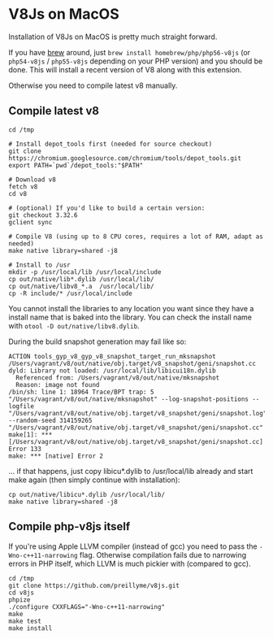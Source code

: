 V8Js on MacOS
=============

Installation of V8Js on MacOS is pretty much straight forward.

If you have [brew](https://brew.sh) around, just `brew install homebrew/php/php56-v8js` (or `php54-v8js` / `php55-v8js` depending on your PHP
version) and you should be done. This will install a recent version
of V8 along with this extension.

Otherwise you need to compile latest v8 manually.

Compile latest v8
-----------------

```
cd /tmp

# Install depot_tools first (needed for source checkout)
git clone https://chromium.googlesource.com/chromium/tools/depot_tools.git
export PATH=`pwd`/depot_tools:"$PATH"

# Download v8
fetch v8
cd v8

# (optional) If you'd like to build a certain version:
git checkout 3.32.6
gclient sync

# Compile V8 (using up to 8 CPU cores, requires a lot of RAM, adapt as needed)
make native library=shared -j8

# Install to /usr
mkdir -p /usr/local/lib /usr/local/include
cp out/native/lib*.dylib /usr/local/lib/
cp out/native/libv8_*.a  /usr/local/lib/
cp -R include/* /usr/local/include
```

You cannot install the libraries to any location you want since they
have a install name that is baked into the library.  You can check
the install name with `otool -D out/native/libv8.dylib`.

During the build snapshot generation may fail like so:

```
ACTION tools_gyp_v8_gyp_v8_snapshot_target_run_mksnapshot /Users/vagrant/v8/out/native/obj.target/v8_snapshot/geni/snapshot.cc
dyld: Library not loaded: /usr/local/lib/libicui18n.dylib
  Referenced from: /Users/vagrant/v8/out/native/mksnapshot
  Reason: image not found
/bin/sh: line 1: 18964 Trace/BPT trap: 5       "/Users/vagrant/v8/out/native/mksnapshot" --log-snapshot-positions --logfile "/Users/vagrant/v8/out/native/obj.target/v8_snapshot/geni/snapshot.log" --random-seed 314159265 "/Users/vagrant/v8/out/native/obj.target/v8_snapshot/geni/snapshot.cc"
make[1]: *** [/Users/vagrant/v8/out/native/obj.target/v8_snapshot/geni/snapshot.cc] Error 133
make: *** [native] Error 2
```

... if that happens, just copy libicu*.dylib to /usr/local/lib already
and start make again (then simply continue with installation):

```
cp out/native/libicu*.dylib /usr/local/lib/
make native library=shared -j8
```


Compile php-v8js itself
-----------------------

If you're using Apple LLVM compiler (instead of gcc) you need to pass the `-Wno-c++11-narrowing`
flag.  Otherwise compilation fails due to narrowing errors in PHP itself, which LLVM is much pickier
with (compared to gcc).

```
cd /tmp
git clone https://github.com/preillyme/v8js.git
cd v8js
phpize
./configure CXXFLAGS="-Wno-c++11-narrowing"
make
make test
make install
```
